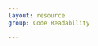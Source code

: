 ```yaml
---
layout: resource
group: Code Readability

---
```

<!-- General resources go here -->

<!-- #### Core -->

<!-- #### Intermediate -->

<!-- #### Advanced -->

<!-- #### Jedi -->
